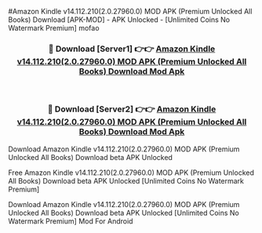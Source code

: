 #Amazon Kindle v14.112.210(2.0.27960.0) MOD APK (Premium Unlocked All Books) Download [APK-MOD] - APK Unlocked - [Unlimited Coins No Watermark Premium] mofao



<div align="center">

<h3>🔴 Download [Server1] 👉👉 <a href="https://momento.my/?title=Amazon_Kindle_v14.112.210(2.0.27960.0)_MOD_APK_(Premium_Unlocked_All_Books)_Download">Amazon Kindle v14.112.210(2.0.27960.0) MOD APK (Premium Unlocked All Books) Download Mod Apk</a></h3><br>

<h3>🔴 Download [Server2] 👉👉 <a href="https://momento.my/?title=Amazon_Kindle_v14.112.210(2.0.27960.0)_MOD_APK_(Premium_Unlocked_All_Books)_Download">Amazon Kindle v14.112.210(2.0.27960.0) MOD APK (Premium Unlocked All Books) Download Mod Apk</a></h3>
</div>



Download Amazon Kindle v14.112.210(2.0.27960.0) MOD APK (Premium Unlocked All Books) Download beta APK Unlocked

Free Amazon Kindle v14.112.210(2.0.27960.0) MOD APK (Premium Unlocked All Books) Download beta APK Unlocked [Unlimited Coins No Watermark Premium]

Download Amazon Kindle v14.112.210(2.0.27960.0) MOD APK (Premium Unlocked All Books) Download beta APK Unlocked [Unlimited Coins No Watermark Premium] Mod For Android
